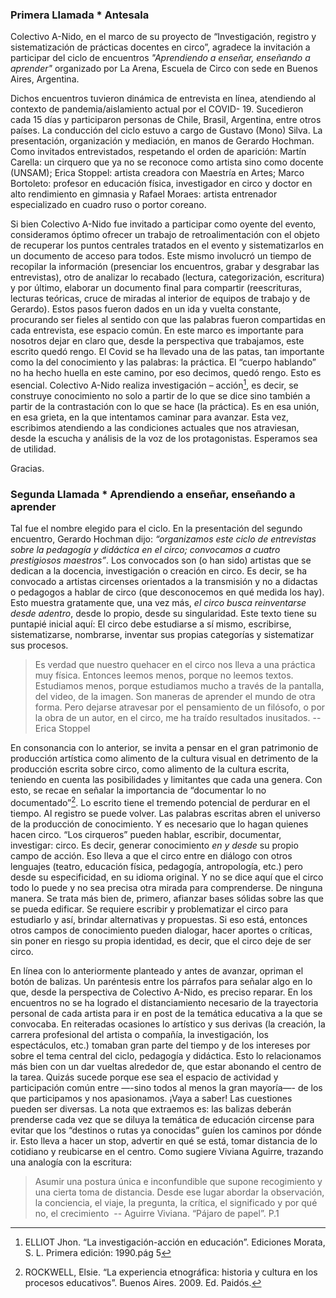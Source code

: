 <style>
.articulo h3{
  background-attachment: fixed;
}
</style>


### Primera Llamada * Antesala

Colectivo A-Nido, en el marco de su proyecto de “Investigación, registro y sistematización de prácticas docentes en circo”, agradece la invitación a participar del ciclo de encuentros _*"Aprendiendo a enseñar, enseñando a aprender"*_ organizado por La Arena, Escuela de Circo con sede en Buenos Aires, Argentina.

Dichos encuentros tuvieron dinámica de entrevista en línea, atendiendo al contexto de pandemia/aislamiento actual por el COVID- 19. Sucedieron cada 15 días y participaron personas de Chile, Brasil, Argentina, entre otros países.
La conducción del ciclo estuvo a cargo de Gustavo (Mono) Silva. La presentación, organización y mediación, en manos de Gerardo Hochman. Como invitados entrevistados, respetando el orden de aparición: Martín Carella: un cirquero que ya no se reconoce como artista sino como docente (UNSAM); Erica Stoppel: artista creadora con Maestría en Artes; Marco Bortoleto: profesor en educación física, investigador en circo y doctor en alto rendimiento en gimnasia y Rafael Moraes: artista entrenador especializado en cuadro ruso o portor coreano.

Si bien Colectivo A-Nido fue invitado a participar como oyente del evento, consideramos óptimo ofrecer un trabajo de retroalimentación con el objeto de recuperar los puntos centrales tratados en el evento y sistematizarlos en un documento de acceso para todos.  Este mismo involucró un tiempo de recopilar la información (presenciar los encuentros, grabar y desgrabar las entrevistas), otro de analizar lo recabado (lectura, categorización, escritura) y por último, elaborar un documento final para compartir (reescrituras, lecturas teóricas, cruce de miradas al interior de equipos de trabajo y de Gerardo). Estos pasos fueron dados en un ida y vuelta constante, procurando ser fieles al sentido con que las palabras fueron compartidas en cada entrevista, ese espacio común.
En este marco es importante para nosotros dejar en claro que, desde la perspectiva que trabajamos, este escrito quedó rengo. El Covid se ha llevado una de las patas, tan importante como la del conocimiento y las palabras: la práctica. El “cuerpo hablando” no ha hecho huella en este camino, por eso decimos, quedó rengo. Esto es esencial. Colectivo A-Nido realiza investigación – acción[^1], es decir, se construye conocimiento no solo a partir de lo que se dice sino también a partir de la contrastación con lo que se hace (la práctica). Es en esa unión, en esa grieta, en la que intentamos caminar para avanzar. Esta vez, escribimos atendiendo a las condiciones actuales que nos atraviesan, desde la escucha y análisis de la voz de los protagonistas. Esperamos sea de utilidad.

Gracias.

[^1]: ELLIOT Jhon. “La investigación-acción en educación”. Ediciones Morata, S. L. Primera edición: 1990.pág 5


### Segunda Llamada * Aprendiendo a enseñar, enseñando a aprender

Tal fue el nombre elegido para el ciclo. En la presentación del segundo encuentro, Gerardo Hochman dijo: _“organizamos este ciclo de entrevistas sobre la *pedagogía y didáctica* en el circo; convocamos a cuatro prestigiosos maestros”_. Los convocados son (o han sido) artistas que se dedican a la docencia, investigación o creación en circo. Es decir, se ha convocado a artistas circenses orientados a la transmisión y no a didactas o pedagogos a hablar de circo (que desconocemos en qué medida los hay). Esto muestra gratamente que, una vez más, *el circo busca reinventarse desde adentro*, desde lo propio, desde su singularidad.
Este texto tiene su puntapié inicial aquí: El circo debe estudiarse a sí mismo, escribirse, sistematizarse, nombrarse, inventar sus propias categorías y sistematizar sus procesos.

>Es verdad que nuestro quehacer en el circo nos lleva a una práctica muy física. Entonces leemos menos, porque no leemos textos. Estudiamos menos, porque estudiamos mucho a través de la pantalla, del video, de la imagen. Son maneras de aprender el mundo de otra forma. Pero dejarse atravesar por el pensamiento de un filósofo, o por la obra de un autor, en el circo, me ha traído resultados inusitados.
> -- Erica Stoppel

En consonancia con lo anterior, se invita a pensar en el gran patrimonio de producción artística como alimento de la cultura visual en detrimento de la producción escrita sobre circo, como alimento de la cultura escrita, teniendo en cuenta las posibilidades y limitantes que cada una genera. Con esto, se recae en señalar la importancia de “documentar lo no documentado”[^2]. Lo escrito tiene el tremendo potencial de perdurar en el tiempo. Al registro se puede volver. Las palabras escritas abren el universo de la producción de conocimiento. Y es necesario que lo hagan quienes hacen circo. “Los cirqueros” pueden hablar, escribir, documentar, investigar: circo. Es decir, generar conocimiento _en y desde_ su propio campo de acción. Eso lleva a que el circo entre en diálogo con otros lenguajes (teatro, educación física, pedagogía, antropología, etc.) pero desde su especificidad, en su idioma original. Y no se dice aquí que el circo todo lo puede y no sea precisa otra mirada para comprenderse. De ninguna manera. Se trata más bien de, primero, afianzar bases sólidas sobre las que se pueda edificar. Se requiere escribir y problematizar el circo para estudiarlo y así, brindar alternativas y propuestas. Si eso está, entonces otros campos de conocimiento pueden dialogar, hacer aportes o críticas, sin poner en riesgo su propia identidad, es decir, que el circo deje de ser circo.

[^2]: ROCKWELL, Elsie. “La experiencia etnográfica: historia y cultura en los procesos educativos”. Buenos Aires.  2009. Ed. Paidós.


En línea con lo anteriormente planteado y antes de avanzar, opriman el botón de balizas. Un paréntesis entre los párrafos para señalar algo en lo que, desde la perspectiva de Colectivo A-Nido, es preciso reparar.
En los encuentros no se ha logrado el distanciamiento necesario de la trayectoria personal de cada artista para ir en post de la temática educativa a la que se convocaba. En reiteradas ocasiones lo artístico y sus derivas (la creación, la carrera profesional del artista o compañía, la investigación, los espectáculos, etc.) tomaban gran parte del tiempo y de los intereses por sobre el tema central del ciclo, pedagogía y didáctica.
Esto lo relacionamos más bien con un dar vueltas alrededor de, que estar abonando el centro de la tarea. Quizás sucede porque ese sea el espacio de actividad y participación común entre —-sino todos al menos la gran mayoría—- de los que participamos y nos apasionamos. ¡Vaya a saber! Las cuestiones pueden ser diversas. La nota que extraemos es: las balizas deberán prenderse cada vez que se diluya la temática de educación circense para evitar que los “destinos o rutas ya conocidas” guíen los caminos por dónde ir. Esto lleva a hacer un stop, advertir en qué se está, tomar distancia de lo cotidiano y reubicarse en el centro. Como sugiere Viviana Aguirre, trazando una analogía con la escritura:

>Asumir una postura única e inconfundible que supone recogimiento y una cierta toma de distancia. Desde ese lugar abordar la observación, la conciencia, el viaje, la pregunta, la crítica, el significado y por qué no, el crecimiento
> -- Aguirre Viviana. “Pájaro de papel”. P.1
